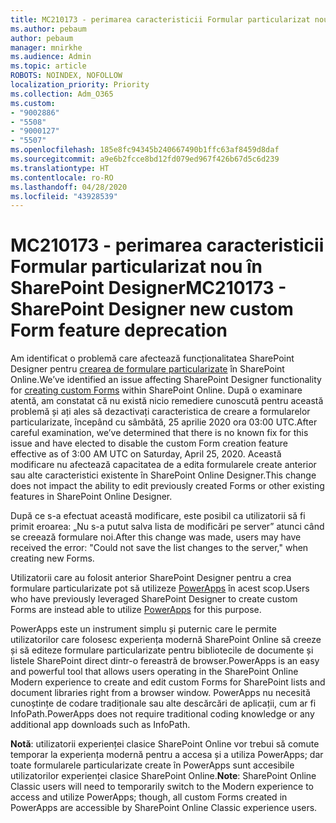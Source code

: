 ```yaml
---
title: MC210173 - perimarea caracteristicii Formular particularizat nou în SharePoint Designer
ms.author: pebaum
author: pebaum
manager: mnirkhe
ms.audience: Admin
ms.topic: article
ROBOTS: NOINDEX, NOFOLLOW
localization_priority: Priority
ms.collection: Adm_O365
ms.custom:
- "9002886"
- "5508"
- "9000127"
- "5507"
ms.openlocfilehash: 185e8fc94345b240667490b1ffc63af8459d8daf
ms.sourcegitcommit: a9e6b2fcce8bd12fd079ed967f426b67d5c6d239
ms.translationtype: HT
ms.contentlocale: ro-RO
ms.lasthandoff: 04/28/2020
ms.locfileid: "43928539"
---
```

# <a name="mc210173---sharepoint-designer-new-custom-form-feature-deprecation"></a><span data-ttu-id="36111-102">MC210173 - perimarea caracteristicii Formular particularizat nou în SharePoint Designer</span><span class="sxs-lookup"><span data-stu-id="36111-102">MC210173 - SharePoint Designer new custom Form feature deprecation</span></span>

<span data-ttu-id="36111-103">Am identificat o problemă care afectează funcționalitatea SharePoint Designer pentru [crearea de formulare particularizate](https://support.microsoft.com/en-us/office/create-a-custom-list-form-using-sharepoint-designer-917d8fdb-ee00-4441-adb3-a94612d1d105?ui=en-us&rs=en-us&ad=us#bm2) în SharePoint Online.</span><span class="sxs-lookup"><span data-stu-id="36111-103">We’ve identified an issue affecting SharePoint Designer functionality for [creating custom Forms](https://support.microsoft.com/en-us/office/create-a-custom-list-form-using-sharepoint-designer-917d8fdb-ee00-4441-adb3-a94612d1d105?ui=en-us&rs=en-us&ad=us#bm2) within SharePoint Online.</span></span> <span data-ttu-id="36111-104">După o examinare atentă, am constatat că nu există nicio remediere cunoscută pentru această problemă și ați ales să dezactivați caracteristica de creare a formularelor particularizate, începând cu sâmbătă, 25 aprilie 2020 ora 03:00 UTC.</span><span class="sxs-lookup"><span data-stu-id="36111-104">After careful examination, we’ve determined that there is no known fix for this issue and have elected to disable the custom Form creation feature effective as of 3:00 AM UTC on Saturday, April 25, 2020.</span></span> <span data-ttu-id="36111-105">Această modificare nu afectează capacitatea de a edita formularele create anterior sau alte caracteristici existente în SharePoint Online Designer.</span><span class="sxs-lookup"><span data-stu-id="36111-105">This change does not impact the ability to edit previously created Forms or other existing features in SharePoint Online Designer.</span></span>

<span data-ttu-id="36111-106">După ce s-a efectuat această modificare, este posibil ca utilizatorii să fi primit eroarea: „Nu s-a putut salva lista de modificări pe server” atunci când se creează formulare noi.</span><span class="sxs-lookup"><span data-stu-id="36111-106">After this change was made, users may have received the error: "Could not save the list changes to the server," when creating new Forms.</span></span>

<span data-ttu-id="36111-107">Utilizatorii care au folosit anterior SharePoint Designer pentru a crea formulare particularizate pot să utilizeze [PowerApps](https://docs.microsoft.com/powerapps/maker/canvas-apps/customize-list-form) în acest scop.</span><span class="sxs-lookup"><span data-stu-id="36111-107">Users who have previously leveraged SharePoint Designer to create custom Forms are instead able to utilize [PowerApps](https://docs.microsoft.com/powerapps/maker/canvas-apps/customize-list-form) for this purpose.</span></span>

<span data-ttu-id="36111-108">PowerApps este un instrument simplu și puternic care le permite utilizatorilor care folosesc experiența modernă SharePoint Online să creeze și să editeze formulare particularizate pentru bibliotecile de documente și listele SharePoint direct dintr-o fereastră de browser.</span><span class="sxs-lookup"><span data-stu-id="36111-108">PowerApps is an easy and powerful tool that allows users operating in the SharePoint Online Modern experience to create and edit custom Forms for SharePoint lists and document libraries right from a browser window.</span></span> <span data-ttu-id="36111-109">PowerApps nu necesită cunoștințe de codare tradiționale sau alte descărcări de aplicații, cum ar fi InfoPath.</span><span class="sxs-lookup"><span data-stu-id="36111-109">PowerApps does not require traditional coding knowledge or any additional app downloads such as InfoPath.</span></span>

<span data-ttu-id="36111-110">**Notă**: utilizatorii experienței clasice SharePoint Online vor trebui să comute temporar la experiența modernă pentru a accesa și a utiliza PowerApps; dar toate formularele particularizate create în PowerApps sunt accesibile utilizatorilor experienței clasice SharePoint Online.</span><span class="sxs-lookup"><span data-stu-id="36111-110">**Note**: SharePoint Online Classic users will need to temporarily switch to the Modern experience to access and utilize PowerApps; though, all custom Forms created in PowerApps are accessible by SharePoint Online Classic experience users.</span></span>
